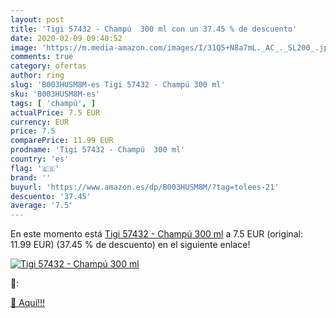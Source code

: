 ```yaml
---
layout: post
title: 'Tigi 57432 - Champú  300 ml con un 37.45 % de descuento'
date: 2020-02-09 09:40:52
image: 'https://m.media-amazon.com/images/I/31Q5+N8a7mL._AC_._SL200_.jpg'
comments: true
category: ofertas
author: ring
slug: 'B003HUSM8M-es Tigi 57432 - Champú 300 ml'
sku: 'B003HUSM8M-es'
tags: [ 'champú', ]
actualPrice: 7.5 EUR
currency: EUR
price: 7.5
comparePrice: 11.99 EUR
prodname: 'Tigi 57432 - Champú  300 ml'
country: 'es'
flag: '🇪🇸'
brand: ''
buyurl: 'https://www.amazon.es/dp/B003HUSM8M/?tag=tolees-21'
descuento: '37.45'
average: '7.5'
---
```


En este momento está [Tigi 57432 - Champú  300 ml](https://www.amazon.es/dp/B003HUSM8M/?tag=tolees-21) a 7.5 EUR (original: 11.99 EUR) (37.45 %  de descuento) en el siguiente enlace!

[![Tigi 57432 - Champú  300 ml](https://m.media-amazon.com/images/I/31Q5+N8a7mL._AC_._SL200_.jpg)](https://www.amazon.es/dp/B003HUSM8M/?tag=tolees-21)

🔎:


[🛒 Aquí!!!](https://www.amazon.es/dp/B003HUSM8M/?tag=tolees-21)
